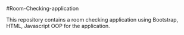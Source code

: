 #Room-Checking-application

This repository contains a room checking application using Bootstrap, HTML, Javascript OOP for the application.
